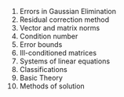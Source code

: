 1. Errors in Gaussian Elimination
  2. Residual correction method
  3. Vector and matrix norms
  4. Condition number
  5. Error bounds
  6. Ill-conditioned matrices
1. Systems of linear equations
  2. Classifications
  3. Basic Theory
  4. Methods of solution
